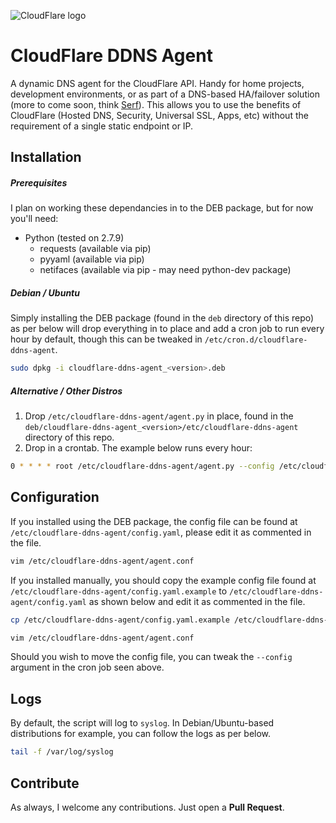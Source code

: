![CloudFlare logo](https://www.cloudflare.com/media/images/brand/logo-guideline-illustrations_background-white.png)
# CloudFlare DDNS Agent
A dynamic DNS agent for the CloudFlare API. Handy for home projects, development environments, or as part of a DNS-based HA/failover solution (more to come soon, think [Serf](https://www.serfdom.io/)). This allows you to use the benefits of CloudFlare (Hosted DNS, Security, Universal SSL, Apps, etc) without the requirement of a single static endpoint or IP.

## Installation

##### Prerequisites
I plan on working these dependancies in to the DEB package, but for now you'll need:
- Python (tested on 2.7.9)
  - requests (available via pip)
  - pyyaml (available via pip)
  - netifaces (available via pip - may need python-dev package)

##### Debian / Ubuntu
Simply installing the DEB package (found in the `deb` directory of this repo) as per below will drop everything in to place and add a cron job to run every hour by default, though this can be tweaked in `/etc/cron.d/cloudflare-ddns-agent`.
```bash
sudo dpkg -i cloudflare-ddns-agent_<version>.deb
```

##### Alternative / Other Distros
1. Drop `/etc/cloudflare-ddns-agent/agent.py` in place, found in the `deb/cloudflare-ddns-agent_<version>/etc/cloudflare-ddns-agent` directory of this repo.
2. Drop in a crontab. The example below runs every hour:
```bash
0 * * * * root /etc/cloudflare-ddns-agent/agent.py --config /etc/cloudflare-ddns-agent/config.yaml
```

## Configuration
If you installed using the DEB package, the config file can be found at `/etc/cloudflare-ddns-agent/config.yaml`, please edit it as commented in the file.
```bash
vim /etc/cloudflare-ddns-agent/agent.conf
```

If you installed manually, you should copy the example config file found at `/etc/cloudflare-ddns-agent/config.yaml.example` to `/etc/cloudflare-ddns-agent/config.yaml` as shown below and edit it as commented in the file.

```bash
cp /etc/cloudflare-ddns-agent/config.yaml.example /etc/cloudflare-ddns-agent/config.yaml
```
```bash
vim /etc/cloudflare-ddns-agent/agent.conf
```

Should you wish to move the config file, you can tweak the `--config` argument in the cron job seen above.

## Logs
By default, the script will log to `syslog`. In Debian/Ubuntu-based distributions for example, you can follow the logs as per below.
```bash
tail -f /var/log/syslog
```

## Contribute
As always, I welcome any contributions. Just open a **Pull Request**.

